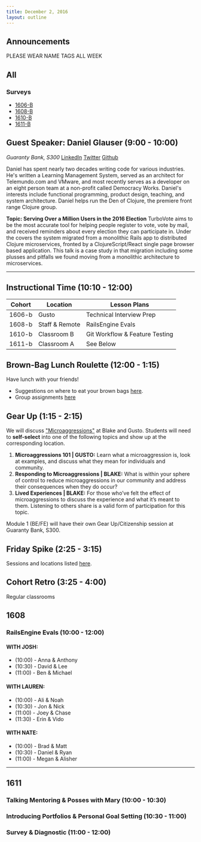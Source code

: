 ```yaml
---
title: December 2, 2016
layout: outline
---
```



## Announcements

PLEASE WEAR NAME TAGS ALL WEEK

## All

### Surveys
* [1606-B](https://goo.gl/forms/xFLL6zqCCUfmLcRM2)
* [1608-B]()
* [1610-B](https://goo.gl/forms/uB4jADRfA46eTlGR2)
* [1611-B](https://docs.google.com/forms/d/e/1FAIpQLScybY09sibNu_OwOfha7YIXaQaKWc6R2gUKbtz_c90wzRoNTA/viewform)

## Guest Speaker: Daniel Glauser (9:00 - 10:00)
*Guaranty Bank, S300*
[LinkedIn](https://www.linkedin.com/in/danglauser)
[Twitter](https://twitter.com/danielglauser)
[Github](https://github.com/danielglauser)

Daniel has spent nearly two decades writing code for various industries. He's written a Learning Management System, served as an architect for Telemundo.com and VMware, and most recently serves as a developer on an eight person team at a non-profit called Democracy Works. Daniel's interests include functional programming, product design, teaching, and system architecture. Daniel helps run the Den of Clojure, the premiere front range Clojure group.

**Topic: Serving Over a Million Users in the 2016 Election**
TurboVote aims to be the most accurate tool for helping people register to vote, vote by mail, and received reminders about every election they can participate in. Under the covers the system migrated from a monolithic Rails app to distributed Clojure microservices, fronted by a ClojureScript/React single page browser based application. This talk is a case study in that migration including some plusses and pitfalls we found moving from a monolithic architecture to microservices.

***

## Instructional Time (10:10 - 12:00)

| Cohort | Location | Lesson Plans |
| ------ | -------- | ------------ |
| 1606-b | Gusto | Technical Interview Prep |
| 1608-b | Staff & Remote | RailsEngine Evals |
| 1610-b | Classroom B | Git Workflow & Feature Testing |
| 1611-b | Classroom A | See Below |

## Brown-Bag Lunch Roulette (12:00 - 1:15)
Have lunch with your friends!
* Suggestions on where to eat your brown bags [here](http://goo.gl/mHcSpv).
* Group assignments [here](https://github.com/turingschool/interdisciplinary-planning/blob/master/groups/20161202.markdown)


## Gear Up (1:15 - 2:15)
We will discuss ["Microaggressions"](https://github.com/turingschool/gear-up/blob/master/microaggressions.markdown) at Blake and Gusto. Students will need to **self-select** into one of the following topics and show up at the corresponding location.

1. **Microaggressions 101 | GUSTO:** Learn what a microaggression is, look at examples, and discuss what they mean for individuals and community.
2. **Responding to Microaggressions | BLAKE:** What is within your sphere of control to reduce microaggressions in our community and address their consequences when they do occur?
3. **Lived Experiences | BLAKE:** For those who’ve felt the effect of microaggressions to discuss the experience and what it’s meant to them. Listening to others share is a valid form of participation for this topic.

Module 1 (BE/FE) will have their own Gear Up/Citizenship session at Guaranty Bank, S300.

## Friday Spike (2:25 - 3:15)
Sessions and locations listed [here](https://docs.google.com/spreadsheets/d/1K5JRLoSOHwv4SqE3B6uuXNFuZ9chn3Xop_9fpB9Wyh4/edit?usp=sharing).

## Cohort Retro (3:25 - 4:00)
Regular classrooms 

## 1608

### RailsEngine Evals (10:00 - 12:00)

#### WITH JOSH:

* (10:00) - Anna & Anthony
* (10:30) - David & Lee
* (11:00) - Ben & Michael

#### WITH LAUREN:

* (10:00) - Ali & Noah
* (10:30) - Jon & Nick
* (11:00) - Joey & Chase
* (11:30) - Erin & Vido

#### WITH NATE:

* (10:00) - Brad & Matt
* (10:30) - Daniel & Ryan
* (11:00) - Megan & Alisher

***

## 1611

### Talking Mentoring & Posses with Mary (10:00 - 10:30)

### Introducing Portfolios & Personal Goal Setting (10:30 - 11:00)

### Survey & Diagnostic (11:00 - 12:00)
